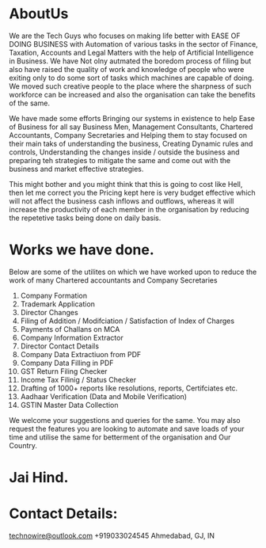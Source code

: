 # AboutUs
We are the Tech Guys who focuses on making life better with EASE OF DOING BUSINESS with Automation of various tasks in the sector of Finance, Taxation, Accounts and Legal Matters with the help of Artificial Intelligence in Business. We have Not olny autmated the boredom process of filing but also have raised the quality of work and knowledge of people who were exiting only to do some sort of tasks which machines are capable of doing. We moved such creative people to the place where the sharpness of such workforce can be increased and also the organisation can take the benefits of the same.

We have made some efforts Bringing our systems in existence to help Ease of Business for all say Business Men, Management Consultants, Chartered Accountants, Company Secretaries and Helping them to stay focused on their main taks of understanding the business, Creating Dynamic rules and controls, Understanding the changes inside / outside the business and preparing teh strategies to mitigate the same and come out with the business and market effective strategies.

This might bother and you might think that this is going to cost like Hell, then let me correct you the Pricing kept here is very budget effective which will not affect the business cash inflows and outflows, whereas it will increase the productivity of each member in the organisation by reducing the repetetive tasks being done on daily basis.

# Works we have done.
Below are some of the utilites on which we have worked upon to reduce the work of many Chartered accountants and Company Secretaries
1. Company Formation
2. Trademark Application
3. Director Changes
4. Filing of Addition / Modifciation / Satisfaction of Index of Charges 
5. Payments of Challans on MCA
6. Company Information Extractor
7. Director Contact Details
8. Company Data Extractiuon from PDF
9. Company Data Filling in PDF
10. GST Return Filing Checker
11. Income Tax Filinig / Status Checker
12. Drafting of 1000+ reports like resolutions, reports, Certifciates etc.
13. Aadhaar Verification (Data and Mobile Verification)
14. GSTIN Master Data Collection

We welcome your suggestions and queries for the same. You may also request the features you are looking to automate and save loads of your time and utilise the same for betterment of the organisation and Our Country. 

# Jai Hind.

# Contact Details: 
technowire@outlook.com
+919033024545
Ahmedabad, GJ, IN
